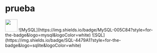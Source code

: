 # prueba

<img src="https://cdn.jsdelivr.net/gh/devicons/devicon/icons/python/python-original.svg" width="40" height="40"/>
![MySQL](https://img.shields.io/badge/MySQL-005C84?style=for-the-badge&logo=mysql&logoColor=white)
![SQL](https://img.shields.io/badge/SQL-4479A1?style=for-the-badge&logo=sqlite&logoColor=white)
